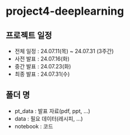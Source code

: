 # project4-deeplearning

## 프로젝트 일정
- 전체 일정 : 24.07.11(목) ~ 24.07.31 (3주간)
- 사전 발표 : 24.07.16(화)
- 중간 발표 : 24.07.23(화)
- 최종 발표 : 24.07.31(수)

## 폴더 명
- pt_data : 발표 자료(pdf, ppt, ...)
- data : 필요 데이터(레시피, ...)
- notebook : 코드
